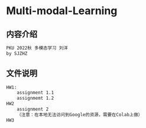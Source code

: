 # Multi-modal-Learning
## 内容介绍
```txt
PKU 2022秋 多模态学习 刘洋
by SJZHZ
```
## 文件说明
```txt
HW1:
    assignment 1.1
    assignmemt 1.2
HW2
    assignment 2
    （注意：在本地无法访问到Google的资源，需要在Colab上做）
HW3

```